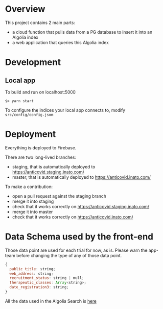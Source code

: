 # Overview

This project contains 2 main parts:

- a cloud function that pulls data from a PG database to insert it into an Algolia index
- a web application that queries this Algolia index


# Development

## Local app

To build and run on localhost:5000
```
$> yarn start
```

To configure the indices your local app connects to, modify `src/config/config.json`

# Deployment

Everything is deployed to Firebase.

There are two long-lived branches:

- staging, that is automatically deployed to https://anticovid.staging.inato.com/
- master, that is automatically deployed to https://anticovid.inato.com/

To make a contribution:

- open a pull request against the staging branch
- merge it into staging
- check that it works correctly on https://anticovid.staging.inato.com/
- merge it into master
- check that it works correctly on https://anticovid.inato.com/

# Data Schema used by the front-end

Those data point are used for each trial for now, as is.
Please warn the app-team before changing the type of any of those data point.

```javascript
{
  public_title: string;
  web_address: string;
  recruitment_status: string | null;
  therapeutic_classes: Array<string>;
  date_registration3: string;
}
```

All the data used in the Algolia Search is [here](https://www.algolia.com/apps/QC98I887KP/explorer/configuration/prod_data/searchable-attributes)

